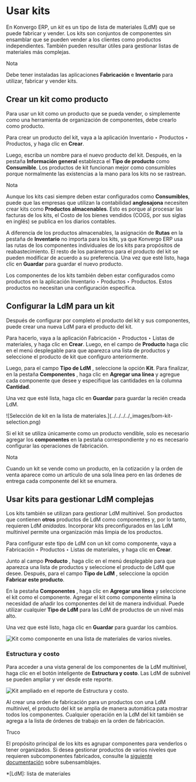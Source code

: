# Usar kits

En Konvergo ERP, un _kit_ es un tipo de lista de materiales (LdM) que se puede
fabricar y vender. Los kits son conjuntos de componentes sin ensamblar que se
pueden vender a los clientes como productos independientes. También pueden
resultar útiles para gestionar listas de materiales más complejas.

<div class="alert alert-primary">
<p class="alert-title">
Nota</p><p>Debe tener instaladas las aplicaciones <b>Fabricación</b> e <b>Inventario</b> para utilizar, fabricar y vender kits.</p>
</div>

## Crear un kit como producto

Para usar un kit como un producto que se pueda vender, o simplemente como una
herramienta de organización de componentes, debe crearlo como producto.

Para crear un producto del kit, vaya a la aplicación Inventario ‣ Productos ‣
Productos, y haga clic en **Crear**.

Luego, escriba un nombre para el nuevo producto del kit. Después, en la
pestaña **Información general** establezca el **Tipo de producto** como
**Consumible**. Los productos de kit funcionan mejor como consumibles porque
normalmente las existencias a la mano para los kits no se rastrean.

<div class="alert alert-primary">
<p class="alert-title">
Nota</p><p>Aunque los kits casi siempre deben estar configurados como <b>Consumibles</b>, puede que las empresas que utilizan la contabilidad <b>anglosajona</b> necesiten  crear kits como <b>Productos almacenables</b>. Esto es porque al procesar las facturas de los kits, el Costo de los bienes vendidos (COGS, por sus siglas en inglés) se publica en los diarios contables.</p>
</div>

A diferencia de los productos almacenables, la asignación de **Rutas** en la
pestaña de **Inventario** no importa para los kits, ya que Konvergo ERP usa las rutas
de los componentes individuales de los kits para propósitos de
reabastecimiento. El resto de los parámetros para el producto del kit se
pueden modificar de acuerdo a su preferencia. Una vez que esté listo, haga
clic en **Guardar** para guardar el nuevo producto.

Los componentes de los kits también deben estar configurados como productos en
la aplicación Inventario ‣ Productos ‣ Productos. Estos productos no necesitan
una configuración específica.

## Configurar la LdM para un kit

Después de configurar por completo el producto del kit y sus componentes,
puede crear una nueva LdM para el producto del kit.

Para hacerlo, vaya a la aplicación Fabricación ‣ Productos ‣ Listas de
materiales, y haga clic en **Crear**. Luego, en el campo de **Producto** haga
clic en el menú desplegable para que aparezca una lista de productos y
seleccione el producto de kit que configuro anteriormente.

Luego, para el campo **Tipo de LdM** , seleccione la opción **Kit**. Para
finalizar, en la pestaña **Componentes** , haga clic en **Agregar una línea**
y agregue cada componente que desee y especifique las cantidades en la columna
**Cantidad**.

Una vez que esté lista, haga clic en **Guardar** para guardar la recién creada
LdM.

![Selección de kit en la lista de materiales.](../../../../_images/bom-kit-
selection.png)

Si el kit se utiliza únicamente como un producto vendible, solo es necesario
agregar los **componentes** en la pestaña correspondiente y no es necesario
configurar las operaciones de fabricación.

<div class="alert alert-primary">
<p class="alert-title">
Nota</p><p>Cuando un kit se vende como un producto, en la cotización y la orden de venta aparece como un artículo de una sola línea pero en  las órdenes de entrega cada componente del kit se enumera.</p>
</div>

## Usar kits para gestionar LdM complejas

Los kits también se utilizan para gestionar LdM multinivel. Son productos que
contienen **otros** productos de LdM como componentes y, por lo tanto,
requieren LdM _anidadas_. Incorporar kits preconfigurados en las LdM
multinivel permite una organización más limpia de los productos.

Para configurar este tipo de LdM con un kit como componente, vaya a
Fabricación ‣ Productos ‣ Listas de materiales, y haga clic en **Crear**.

Junto al campo **Producto** , haga clic en el menú desplegable para que
aparezca una lista de productos y seleccione el producto de LdM que desee.
Después, para el campo **Tipo de LdM** , seleccione la opción **Fabricar este
producto**.

En la pestaña **Componentes** , haga clic en **Agregar una línea** y
seleccione el kit como el componente. Agregar el kit como componente elimina
la necesidad de añadir los componentes del kit de manera individual. Puede
utilizar cualquier **Tipo de LdM** para las LdM de productos de un nivel más
alto.

Una vez que esté listo, haga clic en **Guardar** para guardar los cambios.

![Kit como componente en una lista de materiales de varios
niveles.](../../../../_images/multilevel-bom-kit.png)

### Estructura y costo

Para acceder a una vista general de los componentes de la LdM multinivel, haga
clic en el botón inteligente de **Estructura y costo**. Las LdM de subnivel se
pueden ampliar y ver desde este reporte.

![Kit ampliado en el reporte de Estructura y
costo.](../../../../_images/structure-and-cost-kit.png)

Al crear una orden de fabricación para un productos con una LdM multinivel, el
producto del kit se amplia de manera automática pata mostrar todos los
componentes. Cualquier operación en la LdM del kit también se agrega a la
lista de órdenes de trabajo en la orden de fabricación.

<div class="alert alert-info">
<p class="alert-title">
Truco</p><p>El propósito principal de los kits es agrupar componentes para venderlos o tener organizados. Si desea gestionar productos de varios niveles que requieren subcomponentes fabricados, consulte la <a href="sub_assemblies">siguiente documentación</a> sobre subensamblajes.</p>
</div>

  *[LdM]: lista de materiales

